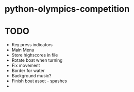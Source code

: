 # python-olympics-competition

# TODO

* Key press indicators
* Main Menu
* Store highscores in file
* Rotate boat when turning
* Fix movement
* Border for water
* Background music?
* Finish boat asset - spashes
* 